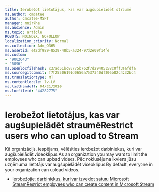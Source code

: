 ```yaml
---
title: Ierobežot lietotājus, kas var augšupielādēt straumē
ms.author: cmcatee
author: cmcatee-MSFT
manager: mnirkhe
ms.audience: Admin
ms.topic: article
ROBOTS: NOINDEX, NOFOLLOW
localization_priority: Normal
ms.collection: Adm_O365
ms.assetid: ef2df989-8539-48b5-a324-97d2e09f14fe
ms.custom:
- "9002643"
- "5096"
ms.openlocfilehash: c37ad51bc86775b762f7d29405158c0ff36afdfa
ms.sourcegitcommit: f7f25506191d0656a7637340df806b82c4232bc4
ms.translationtype: MT
ms.contentlocale: lv-LV
ms.lasthandoff: 04/21/2020
ms.locfileid: "44282775"
---
```

# <a name="restrict-users-who-can-upload-to-stream"></a><span data-ttu-id="333dd-102">Ierobežot lietotājus, kas var augšupielādēt straumē</span><span class="sxs-lookup"><span data-stu-id="333dd-102">Restrict users who can upload to Stream</span></span>

<span data-ttu-id="333dd-103">Kā organizācija, iespējams, vēlēsities ierobežot darbiniekus, kuri var augšupielādēt videoklipus.</span><span class="sxs-lookup"><span data-stu-id="333dd-103">As an organization you may want to limit the employees who can upload videos.</span></span> <span data-ttu-id="333dd-104">Pēc noklusējuma ikviens jūsu uzņēmuma lietotājs var augšupielādēt videoklipus.</span><span class="sxs-lookup"><span data-stu-id="333dd-104">By default, everyone in your organization can upload videos.</span></span>

- [<span data-ttu-id="333dd-105">Ierobežojiet darbiniekus, kuri var izveidot saturu Microsoft Stream</span><span class="sxs-lookup"><span data-stu-id="333dd-105">Restrict employees who can create content in Microsoft Stream</span></span>](https://docs.microsoft.com/stream/restrict-uploaders)
